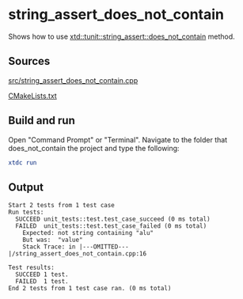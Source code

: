# string_assert_does_not_contain

Shows how to use [xtd::tunit::string_assert::does_not_contain](https://gammasoft71.github.io/xtd/reference_guides/latest/classxtd_1_1tunit_1_1string__assert.html#a45a645260827fdfe499f279a87b77311) method.

## Sources

[src/string_assert_does_not_contain.cpp](src/string_assert_does_not_contain.cpp)

[CMakeLists.txt](CMakeLists.txt)

## Build and run

Open "Command Prompt" or "Terminal". Navigate to the folder that does_not_contain the project and type the following:

```cmake
xtdc run
```

## Output

```
Start 2 tests from 1 test case
Run tests:
  SUCCEED unit_tests::test.test_case_succeed (0 ms total)
  FAILED  unit_tests::test.test_case_failed (0 ms total)
    Expected: not string containing "alu"
    But was:  "value"
    Stack Trace: in |---OMITTED---|/string_assert_does_not_contain.cpp:16

Test results:
  SUCCEED 1 test.
  FAILED  1 test.
End 2 tests from 1 test case ran. (0 ms total)
```
